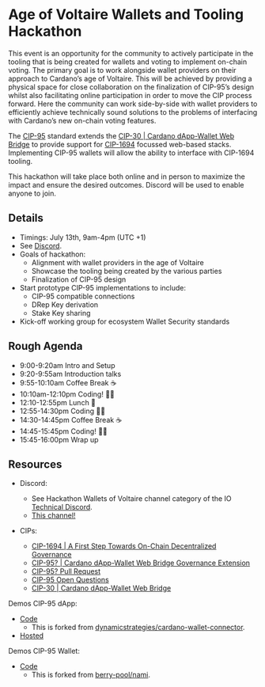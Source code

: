 # Age of Voltaire Wallets and Tooling Hackathon

This event is an opportunity for the community to actively participate in the  tooling that is being created for wallets and voting to implement on-chain voting. The primary goal is to work alongside wallet providers on their approach to Cardano’s age of Voltaire. This will be achieved by providing a physical space for close collaboration on the finalization of CIP-95’s design whilst also facilitating online participation in order to move the CIP process forward. Here the community can work side-by-side with wallet providers to efficiently achieve technically sound solutions to the problems of interfacing with Cardano’s new on-chain voting features.

The [CIP-95](https://github.com/Ryun1/CIPs/blob/governance-wallet-connector/CIP-0095/README.md) standard extends the [CIP-30 | Cardano dApp-Wallet Web Bridge](https://github.com/cardano-foundation/CIPs/blob/master/CIP-0030/README.md) to provide support for [CIP-1694](https://github.com/cardano-foundation/CIPs/blob/master/CIP-1694/README.md4) focussed web-based stacks. Implementing CIP-95 wallets will allow the ability to interface with CIP-1694 tooling.

This hackathon will take place both online and in person to maximize the impact and ensure the desired outcomes. Discord will be used to enable anyone to join.


## Details 

- Timings: July 13th, 9am-4pm (UTC +1)
- See [Discord](https://discord.com/channels/826816523368005654/1128028267690082336/1128040660084207616).
- Goals of hackathon:
  - Alignment with wallet providers in the age of Voltaire
  - Showcase the tooling being created by the various parties
  - Finalization of CIP-95 design
- Start prototype CIP-95 implementations to include:
  - CIP-95 compatible connections
  - DRep Key derivation
  - Stake Key sharing
- Kick-off working group for ecosystem Wallet Security standards


## Rough Agenda 

- 9:00-9:20am Intro and Setup
- 9:20-9:55am Introduction talks
- 9:55-10:10am Coffee Break ☕
- 10:10am-12:10pm Coding! 👨‍💻
- 12:10-12:55pm Lunch 🥪
- 12:55-14:30pm Coding 👨‍💻
- 14:30-14:45pm Coffee Break ☕
- 14:45-15:45pm Coding! 👨‍💻
- 15:45-16:00pm Wrap up

## Resources

- Discord:
  - See Hackathon Wallets of Voltaire channel category of the IO [Technical Discord](https://discord.gg/inputoutput).
  - [This channel!](https://discord.com/channels/826816523368005654/1128028267690082336/1128040660084207616)

- CIPs:
  - [CIP-1694 | A First Step Towards On-Chain Decentralized Governance](https://github.com/cardano-foundation/CIPs/blob/master/CIP-1694/README.md)
  - [CIP-95? | Cardano dApp-Wallet Web Bridge Governance Extension](https://github.com/Ryun1/CIPs/blob/governance-wallet-connector/CIP-0095/README.md)
  - [CIP-95? Pull Request](https://github.com/cardano-foundation/CIPs/pull/509)
  - [CIP-95 Open Questions](https://github.com/Ryun1/CIPs/blob/governance-wallet-connector/CIP-0095/README.md#open-questions)
  - [CIP-30 | Cardano dApp-Wallet Web Bridge](https://github.com/cardano-foundation/CIPs/blob/master/CIP-0030/README.md)

Demos CIP-95 dApp:
- [Code](./src/cardano-wallet-connector)
  - This is forked from [dynamicstrategies/cardano-wallet-connector](https://github.com/dynamicstrategies/cardano-wallet-connector).
- [Hosted](https://ryun1.github.io/cardano-wallet-connector/)

Demos CIP-95 Wallet:
- [Code](./src/demos)
  - This is forked from [berry-pool/nami](https://github.com/berry-pool/nami).